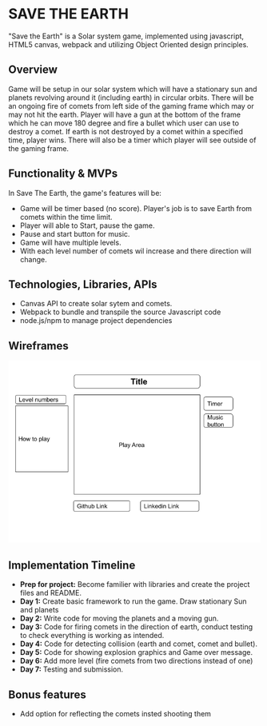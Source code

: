 
# SAVE THE EARTH

"Save the Earth" is a Solar system game, implemented using javascript, HTML5 canvas, webpack and utilizing Object Oriented design principles.

## Overview

Game will be setup in our solar system which will have a stationary sun and planets revolving around it (including earth) in circular orbits. There will be an ongoing fire of comets from left side of the gaming frame which may or may not hit the earth. Player will have a gun at the bottom of the frame which he can move 180 degree and fire a bullet which user can use to destroy a comet. If earth is not destroyed by a comet within a specified time, player wins. There will also be a timer which player will see outside of the gaming frame.


## Functionality & MVPs

  In Save The Earth, the game's features will be:

  * Game will be timer based (no score). Player's job is to save Earth from comets      within the time limit.
  * Player will able to Start, pause the game.
  * Pause and start button for music.
  * Game will have multiple levels.
  * With each level number of comets wil increase and there direction will change.
  


## Technologies, Libraries, APIs

  * Canvas API to create solar sytem and comets.
  * Webpack to bundle and transpile the source Javascript code
  * node.js/npm to manage project dependencies

## Wireframes

<img src="./images/wireframe.png" raw=true>


## Implementation Timeline

  * **Prep for project:** Become familier with libraries and create the project files and README.
  * **Day 1:**  Create basic framework to run the game. Draw stationary Sun and planets
  * **Day 2:**  Write code for moving the planets and a moving gun.
  * **Day 3:**  Code for firing comets in the direction of earth, conduct testing to check everything is working as intended.
  * **Day 4:**  Code for detecting collision (earth and comet, comet and bullet).
  * **Day 5:**  Code for showing explosion graphics and Game over message.
  * **Day 6:**  Add more level (fire comets from two directions instead of one)
  * **Day 7:**  Testing and submission.

## Bonus features

  * Add option for reflecting the comets insted shooting them